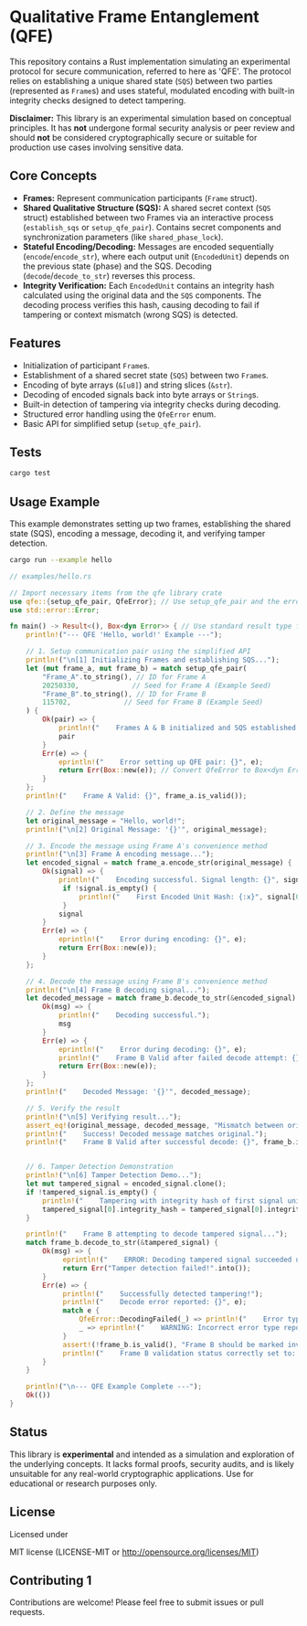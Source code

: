 # Qualitative Frame Entanglement (QFE)

This repository contains a Rust implementation simulating an experimental protocol for secure communication, referred to here as 'QFE'. The protocol relies on establishing a unique shared state (`SQS`) between two parties (represented as `Frame`s) and uses stateful, modulated encoding with built-in integrity checks designed to detect tampering.

**Disclaimer:** This library is an experimental simulation based on conceptual principles. It has **not** undergone formal security analysis or peer review and should **not** be considered cryptographically secure or suitable for production use cases involving sensitive data.

## Core Concepts

* **Frames:** Represent communication participants (`Frame` struct).
* **Shared Qualitative Structure (SQS):** A shared secret context (`SQS` struct) established between two Frames via an interactive process (`establish_sqs` or `setup_qfe_pair`). Contains secret components and synchronization parameters (like `shared_phase_lock`).
* **Stateful Encoding/Decoding:** Messages are encoded sequentially (`encode`/`encode_str`), where each output unit (`EncodedUnit`) depends on the previous state (phase) and the SQS. Decoding (`decode`/`decode_to_str`) reverses this process.
* **Integrity Verification:** Each `EncodedUnit` contains an integrity hash calculated using the original data and the `SQS` components. The decoding process verifies this hash, causing decoding to fail if tampering or context mismatch (wrong SQS) is detected.

## Features

* Initialization of participant `Frame`s.
* Establishment of a shared secret state (`SQS`) between two `Frame`s.
* Encoding of byte arrays (`&[u8]`) and string slices (`&str`).
* Decoding of encoded signals back into byte arrays or `String`s.
* Built-in detection of tampering via integrity checks during decoding.
* Structured error handling using the `QfeError` enum.
* Basic API for simplified setup (`setup_qfe_pair`).

## Tests

``` bash
cargo test
```

## Usage Example

This example demonstrates setting up two frames, establishing the shared state (SQS), encoding a message, decoding it, and verifying tamper detection.

```bash
cargo run --example hello
```

```rust
// examples/hello.rs

// Import necessary items from the qfe library crate
use qfe::{setup_qfe_pair, QfeError}; // Use setup_qfe_pair and the error type
use std::error::Error;

fn main() -> Result<(), Box<dyn Error>> { // Use standard result type for main
    println!("--- QFE 'Hello, world!' Example ---");

    // 1. Setup communication pair using the simplified API
    println!("\n[1] Initializing Frames and establishing SQS...");
    let (mut frame_a, mut frame_b) = match setup_qfe_pair(
        "Frame_A".to_string(), // ID for Frame A
        20250330,             // Seed for Frame A (Example Seed)
        "Frame_B".to_string(), // ID for Frame B
        115702,             // Seed for Frame B (Example Seed)
    ) {
        Ok(pair) => {
            println!("    Frames A & B initialized and SQS established successfully.");
            pair
        }
        Err(e) => {
            eprintln!("    Error setting up QFE pair: {}", e);
            return Err(Box::new(e)); // Convert QfeError to Box<dyn Error>
        }
    };
    println!("    Frame A Valid: {}", frame_a.is_valid());

    // 2. Define the message
    let original_message = "Hello, world!";
    println!("\n[2] Original Message: '{}'", original_message);

    // 3. Encode the message using Frame A's convenience method
    println!("\n[3] Frame A encoding message...");
    let encoded_signal = match frame_a.encode_str(original_message) {
        Ok(signal) => {
            println!("    Encoding successful. Signal length: {}", signal.len());
             if !signal.is_empty() {
                 println!("    First Encoded Unit Hash: {:x}", signal[0].integrity_hash);
             }
            signal
        }
        Err(e) => {
            eprintln!("    Error during encoding: {}", e);
            return Err(Box::new(e));
        }
    };

    // 4. Decode the message using Frame B's convenience method
    println!("\n[4] Frame B decoding signal...");
    let decoded_message = match frame_b.decode_to_str(&encoded_signal) {
        Ok(msg) => {
            println!("    Decoding successful.");
            msg
        }
        Err(e) => {
            eprintln!("    Error during decoding: {}", e);
            println!("    Frame B Valid after failed decode attempt: {}", frame_b.is_valid());
            return Err(Box::new(e));
        }
    };
    println!("    Decoded Message: '{}'", decoded_message);

    // 5. Verify the result
    println!("\n[5] Verifying result...");
    assert_eq!(original_message, decoded_message, "Mismatch between original and decoded message!");
    println!("    Success! Decoded message matches original.");
    println!("    Frame B Valid after successful decode: {}", frame_b.is_valid());


    // 6. Tamper Detection Demonstration
    println!("\n[6] Tamper Detection Demo...");
    let mut tampered_signal = encoded_signal.clone();
    if !tampered_signal.is_empty() {
        println!("    Tampering with integrity hash of first signal unit...");
        tampered_signal[0].integrity_hash = tampered_signal[0].integrity_hash.wrapping_add(1); // Corrupt hash
    }

    println!("    Frame B attempting to decode tampered signal...");
    match frame_b.decode_to_str(&tampered_signal) {
        Ok(msg) => {
             eprintln!("    ERROR: Decoding tampered signal succeeded unexpectedly! Decoded: '{}'", msg);
             return Err("Tamper detection failed!".into());
        }
        Err(e) => {
             println!("    Successfully detected tampering!");
             println!("    Decode error reported: {}", e);
             match e {
                 QfeError::DecodingFailed(_) => println!("    Error type is correctly DecodingFailed."),
                 _ => eprintln!("    WARNING: Incorrect error type reported for tamper detection: {:?}", e),
             }
             assert!(!frame_b.is_valid(), "Frame B should be marked invalid after detecting tampering");
             println!("    Frame B validation status correctly set to: {}", frame_b.is_valid());
        }
    }

    println!("\n--- QFE Example Complete ---");
    Ok(())
}
```

## Status

This library is **experimental** and intended as a simulation and exploration of the underlying concepts. It lacks formal proofs, security audits, and is likely unsuitable for any real-world cryptographic applications. Use for educational or research purposes only.

## License

Licensed under

MIT license (LICENSE-MIT or http://opensource.org/licenses/MIT)

## Contributing 1

Contributions are welcome! Please feel free to submit issues or pull requests.
